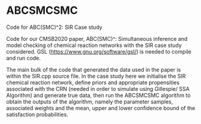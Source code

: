 # ABCSMCSMC
Code for ABC(SMC)^2: SIR Case study 

Code for our CMSB2020 paper, ABC(SMC)^: Simultaneous inference and model checking of chemical reaction networks with the SIR case study considered. GSL (https://www.gnu.org/software/gsl/) is needed to compile and run code. 

The main bulk of the code that generated the data used in the paper is within the SIR.cpp source file. In the case study here we initialise the SIR chemical reaction network, define priors and appropriate propensities associated with the CRN (needed in order to simulate using Gillespie/ SSA Algorithm) and generate true data, then run the ABCSMCSMC algorithm to obtain the outputs of the algorithm, namely the parameter samples, associated weights and the mean, upper and lower confidence bound of the satisfaction probabilities. 

